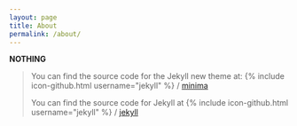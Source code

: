 ```yaml
---
layout: page
title: About
permalink: /about/
---
```


**NOTHING**

> You can find the source code for the Jekyll new theme at:
> {% include icon-github.html username="jekyll" %} /
> [minima](https://github.com/jekyll/minima)
>
> You can find the source code for Jekyll at
> {% include icon-github.html username="jekyll" %} /
> [jekyll](https://github.com/jekyll/jekyll)
